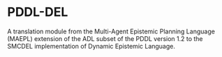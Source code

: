 # PDDL-DEL
A translation module from the Multi-Agent Epistemic Planning Language (MAEPL) extension of the ADL subset of the PDDL version 1.2 to the SMCDEL implementation of Dynamic Epistemic Language.
